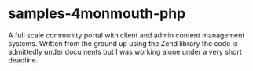 samples-4monmouth-php
=====================

A full scale community portal with client and admin content management systems. Written from the ground up using the Zend library the code is admittedly under documents but I was working alone under a very short deadline.